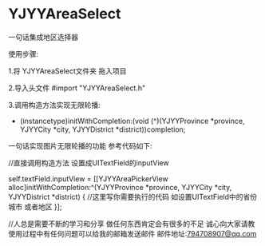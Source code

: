 # YJYYAreaSelect
一句话集成地区选择器 

使用步骤:

1.将 YJYYAreaSelect文件夹 拖入项目

2.导入头文件 #import "YJYYAreaSelect.h"

3.调用构造方法实现无限轮播:

- (instancetype)initWithCompletion:(void (^)(YJYYProvince *province, YJYYCity *city, YJYYDistrict *district))completion;

一句话实现图片无限轮播的功能 参考代码如下:

//直接调用构造方法 设置成UITextField的inputView

self.textField.inputView = [[YJYYAreaPickerView alloc]initWithCompletion:^(YJYYProvince *province, YJYYCity *city, YJYYDistrict *district) {
    //这里写你需要执行的代码 如设置UITextField中的省份 城市 或者地区
}];



//人总是需要不断的学习和分享 做任何东西肯定会有很多的不足 诚心向大家请教 使用过程中有任何问题可以给我的邮箱发送邮件 
邮件地址:794708907@qq.com

